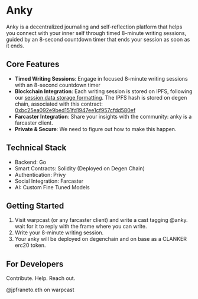 # Anky

Anky is a decentralized journaling and self-reflection platform that helps you connect with your inner self through timed 8-minute writing sessions, guided by an 8-second countdown timer that ends your session as soon as it ends.

## Core Features

- **Timed Writing Sessions**: Engage in focused 8-minute writing sessions with an 8-second countdown timer
- **Blockchain Integration**: Each writing session is stored on IPFS, following our [session data storage formatting](https://gist.githubusercontent.com/jpfraneto/a41d29ce4049d1eb435e95326e045544/raw/c75654a8e9cdc76efc26b1c40d4aa960f8d9d403/writing_session.txt). The IPFS hash is stored on degen chain, associated with this contract: [0xbc25ea092e9bed151fd1947ee1cf957cfdd580ef](https://explorer.degen.tips/address/0xbc25ea092e9bed151fd1947ee1cf957cfdd580ef)
- **Farcaster Integration**: Share your insights with the community: anky is a farcaster client.
- **Private & Secure**: We need to figure out how to make this happen.

## Technical Stack

- Backend: Go
- Smart Contracts: Solidity (Deployed on Degen Chain)
- Authentication: Privy
- Social Integration: Farcaster
- AI: Custom Fine Tuned Models

## Getting Started

1. Visit warpcast (or any farcaster client) and write a cast tagging @anky. wait for it to reply with the frame where you can write.
2. Write your 8-minute writing session.
3. Your anky will be deployed on degenchain and on base as a CLANKER erc20 token.

## For Developers

Contribute. Help. Reach out.

@jpfraneto.eth on warpcast
